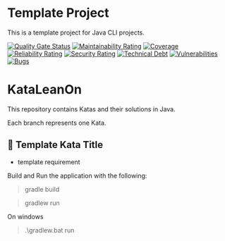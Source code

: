 # Template Project
This is a template project for Java CLI projects.

[![Quality Gate Status](https://sonarcloud.io/api/project_badges/measure?project=fhery021_cli-template&metric=alert_status)](https://sonarcloud.io/summary/new_code?id=fhery021_cli-template)
[![Maintainability Rating](https://sonarcloud.io/api/project_badges/measure?project=fhery021_cli-template&metric=sqale_rating)](https://sonarcloud.io/summary/new_code?id=fhery021_cli-template)
[![Coverage](https://sonarcloud.io/api/project_badges/measure?project=fhery021_cli-template&metric=coverage)](https://sonarcloud.io/summary/new_code?id=fhery021_cli-template)
[![Reliability Rating](https://sonarcloud.io/api/project_badges/measure?project=fhery021_cli-template&metric=reliability_rating)](https://sonarcloud.io/summary/new_code?id=fhery021_cli-template)
[![Security Rating](https://sonarcloud.io/api/project_badges/measure?project=fhery021_cli-template&metric=security_rating)](https://sonarcloud.io/summary/new_code?id=fhery021_cli-template)
[![Technical Debt](https://sonarcloud.io/api/project_badges/measure?project=fhery021_cli-template&metric=sqale_index)](https://sonarcloud.io/summary/new_code?id=fhery021_cli-template)
[![Vulnerabilities](https://sonarcloud.io/api/project_badges/measure?project=fhery021_cli-template&metric=vulnerabilities)](https://sonarcloud.io/summary/new_code?id=fhery021_cli-template)
[![Bugs](https://sonarcloud.io/api/project_badges/measure?project=fhery021_cli-template&metric=bugs)](https://sonarcloud.io/summary/new_code?id=fhery021_cli-template)

# KataLeanOn 
This repository contains Katas and their solutions in Java.

Each branch represents one Kata.

## 🥋 Template Kata Title 

- template requirement

Build and Run the application with the following:
> gradle build

> gradlew run

On windows
> .\gradlew.bat run
